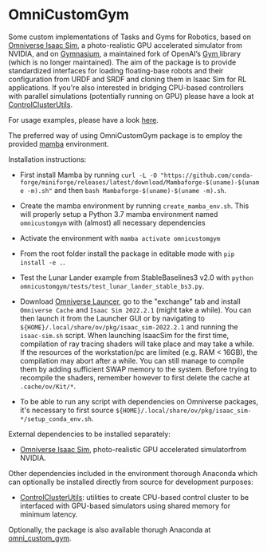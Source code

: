 # OmniCustomGym

Some custom implementations of Tasks and Gyms for Robotics, based on [Omniverse Isaac Sim](https://docs.omniverse.nvidia.com/app_isaacsim/app_isaacsim.html), a photo-realistic GPU accelerated simulator from NVIDIA, and on [Gymnasium](https://gymnasium.farama.org/), a maintained fork of OpenAI’s [Gym ](https://github.com/openai/gym) library (which is no longer maintained). 
The aim of the package is to provide standardized interfaces for loading floating-base robots and their configuration from URDF and SRDF and cloning them in Isaac Sim for RL applications. 
If you're also interested in bridging CPU-based controllers with parallel simulations (potentially running on GPU) please have a look at [ControlClusterUtils](https://github.com/AndrePatri/ControlClusterUtils).

For usage examples, please have a look [here](https://github.com/AndrePatri/AliengoExample/tree/main).

The preferred way of using OmniCustomGym package is to employ the provided [mamba](https://mamba.readthedocs.io/en/latest/user_guide/mamba.html) environment. 

Installation instructions:
- First install Mamba by running ```curl -L -O "https://github.com/conda-forge/miniforge/releases/latest/download/Mambaforge-$(uname)-$(uname -m).sh"``` and then ```bash Mambaforge-$(uname)-$(uname -m).sh```.

- Create the mamba environment by running ```create_mamba_env.sh```. This will properly setup a Python 3.7 mamba environment named ```omnicustomgym``` with (almost) all necessary dependencies

- Activate the environment with ```mamba activate omnicustomgym```

- From the root folder install the package in editable mode with ```pip install -e .```.

- Test the Lunar Lander example from StableBaselines3 v2.0 with ```python omnicustomgym/tests/test_lunar_lander_stable_bs3.py```.

- Download [Omniverse Launcer](https://www.nvidia.com/en-us/omniverse/download/), go to the "exchange" tab and install ``` Omniverse Cache``` and  ```Isaac Sim 2022.2.1```  (might take a while). You can then launch it from the Launcher GUI or by navigating to ```${HOME}/.local/share/ov/pkg/isaac_sim-2022.2.1``` and running the ```isaac-sim.sh``` script. When launching IsaacSim for the first time, compilation of ray tracing shaders will take place and may take a while. If the resources of the workstation/pc are limited (e.g. RAM < 16GB), the compilation may abort after a while. You can still manage to compile them by adding sufficient SWAP memory to the system. Before trying to recompile the shaders, remember however to first delete the cache at ```.cache/ov/Kit/*```.

- To be able to run any script with dependencies on Omniverse packages, it's necessary to first source ```${HOME}/.local/share/ov/pkg/isaac_sim-*/setup_conda_env.sh```.

External dependencies to be installed separately: 

- [Omniverse Isaac Sim](https://docs.omniverse.nvidia.com/app_isaacsim/app_isaacsim.html), photo-realistic GPU accelerated simulatorfrom NVIDIA.

Other dependencies included in the environment thorough Anaconda which can optionally be installed directly from source for development purposes: 
- [ControlClusterUtils](https://github.com/AndrePatri/ControlClusterUtils): utilities to create CPU-based control cluster to be interfaced with GPU-based simulators using shared memory for minimum latency.

Optionally, the package is also available thorugh Anaconda at [omni_custom_gym](https://anaconda.org/andrepatri/omni_custom_gym).
